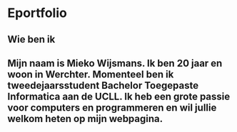 <h1>Eportfolio</h1>
<h2> Wie ben ik <h2>
  <p> Mijn naam is Mieko Wijsmans. Ik ben 20 jaar en woon in Werchter. 
Momenteel ben ik tweedejaarsstudent Bachelor Toegepaste Informatica aan de UCLL. Ik heb een grote passie voor computers en programmeren en wil jullie welkom heten op mijn webpagina. </p>
